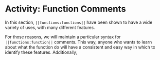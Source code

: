 # Activity: Function Comments

In this section, ``||functions:functions||`` have been shown to have a wide variety of uses, with many different features.

For those reasons, we will maintain a particular syntax for ``||functions:function||`` comments. This way, anyone who wants to learn about what the function do will have a consistent and easy way in which to identify these features. Additionally, 